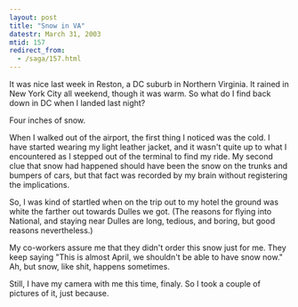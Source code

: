 ```yaml
---
layout: post
title: "Snow in VA"
datestr: March 31, 2003
mtid: 157
redirect_from:
  - /saga/157.html
---
```


It was nice last week in Reston, a DC suburb in Northern Virginia.  It rained in New York City all weekend, though it was warm.  So what do I find back down in DC when I landed last night?

Four inches of snow.

When I walked out of the airport, the first thing I noticed was the cold.  I have started wearing my light leather jacket, and it wasn't quite up to what I encountered as I stepped out of the terminal to find my ride.  My second clue that snow had happened should have been the snow on the trunks and bumpers of cars, but that fact was recorded by my brain without registering the implications.

So, I was kind of startled when on the trip out to my hotel the ground was white the farther out towards Dulles we got.  (The reasons for flying into National, and staying near Dulles are long, tedious, and boring, but good reasons nevertheless.)

My co-workers assure me that they didn't order this snow just for me.  They keep saying "This is almost April, we shouldn't be able to have snow now."  Ah, but snow, like shit, happens sometimes.

Still, I have my camera with me this time, finaly. So I took a couple of pictures of it, just because.

